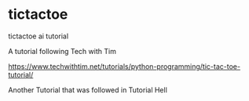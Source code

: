 # tictactoe
tictactoe ai tutorial

A tutorial following Tech with Tim 

https://www.techwithtim.net/tutorials/python-programming/tic-tac-toe-tutorial/

Another Tutorial that was followed in Tutorial Hell
